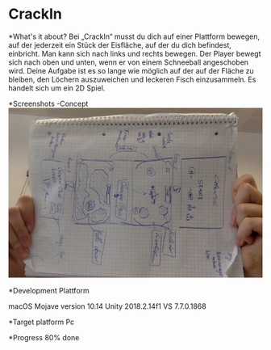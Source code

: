 # CrackIn
*What's it about?
Bei „CrackIn“ musst du dich auf einer Plattform bewegen, auf der jederzeit ein Stück der Eisfläche, auf der du dich befindest, einbricht. Man kann sich nach links und rechts bewegen. Der Player bewegt sich nach oben und unten, wenn er von einem Schneeball angeschoben wird. Deine Aufgabe ist es so lange wie möglich auf der auf der Fläche zu bleiben, den Löchern auszuweichen und leckeren Fisch einzusammeln. Es handelt sich um ein 2D Spiel.

*Screenshots
-Concept
![Concept](./Screenshot/Concept.jpeg)

*Development Plattform

macOS Mojave version 10.14 
Unity 2018.2.14f1 
VS 7.7.0.1868

*Target platform
Pc

*Progress 80% done

 

